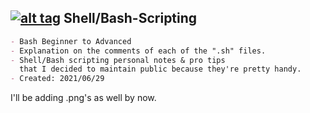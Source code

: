 ## [![alt tag](http://icons.iconarchive.com/icons/dakirby309/simply-styled/32/OS-Linux-icon.png)](https://en.wikipedia.org/wiki/Linux) Shell/Bash-Scripting
```markdown
- Bash Beginner to Advanced
- Explanation on the comments of each of the ".sh" files.
- Shell/Bash scripting personal notes & pro tips
  that I decided to maintain public because they're pretty handy.
- Created: 2021/06/29
```

I'll be adding .png's as well by now. <br>
